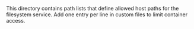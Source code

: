 This directory contains path lists that define allowed host paths for the filesystem service. Add one entry per line in custom files to limit container access.
